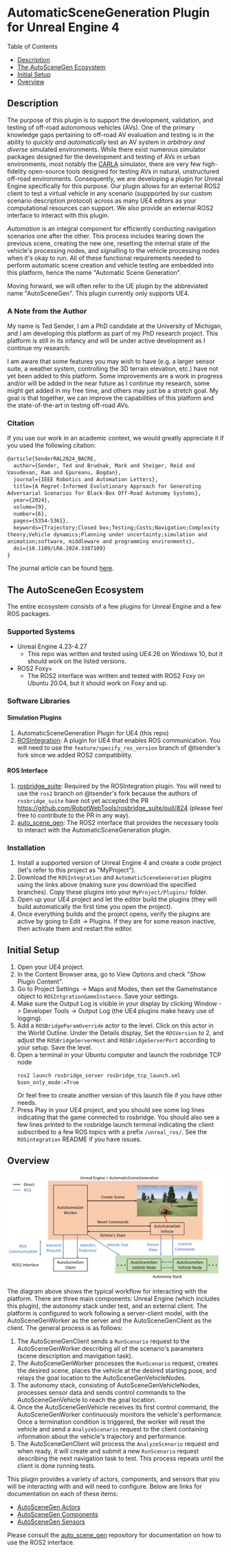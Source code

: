 # AutomaticSceneGeneration Plugin for Unreal Engine 4

Table of Contents
- [Description](#description)
- [The AutoSceneGen Ecosystem](#the-autoscenegen-ecosystem)
- [Initial Setup](#initial-setup)
- [Overview](#overview)

## Description
The purpose of this plugin is to support the development, validation, and testing of off-road autonomous vehicles (AVs). One of the primary knowledge gaps pertaining to off-road AV evaluation and testing is in the ability to *quickly and automatically* test an AV system in *arbitrary and diverse* simulated environments. While there exist numerous simulator packages designed for the development and testing of AVs in urban environments, most notably the [CARLA](https://carla.org/) simulator, there are very few high-fidelity open-source tools designed for testing AVs in natural, unstructured off-road environments. Consequently, we are developing a plugin for Unreal Engine specifically for this purpose. Our plugin allows for an external ROS2 client to test a virtual vehicle in any scenario (suppported by our custom scenario description protocol) across as many UE4 editors as your computational resources can support. We also provide an external ROS2 interface to interact with this plugin.

*Automation* is an integral component for efficiently conducting navigation scenarios one after the other. This process includes tearing down the previous scene, creating the new one, resetting the internal state of the vehicle's processing nodes, and signalling to the vehicle processing nodes when it's okay to run. All of these functional requirements needed to perform automatic scene creation and vehicle testing are embedded into this platform, hence the name "Automatic Scene Generation".

Moving forward, we will often refer to the UE plugin by the abbreviated name "AutoSceneGen". This plugin currently only supports UE4.

### A Note from the Author 
My name is Ted Sender, I am a PhD candidate at the University of Michigan, and I am developing this platform as part of my PhD research project. This platform is still in its infancy and will be under active development as I continue my research.

I am aware that some features you may wish to have (e.g. a larger sensor suite, a weather system, controlling the 3D terrain elevation, etc.) have not yet been added to this platform. Some improvements are a work in progress and/or will be added in the near future as I continue my research, some might get added in my free time, and others may just be a stretch goal. My goal is that together, we can improve the capabilities of this platform and the state-of-the-art in testing off-road AVs.

### Citation

If you use our work in an academic context, we would greatly appreciate it if you used the following citation:

```
@article{SenderRAL2024_BACRE,
  author={Sender, Ted and Brudnak, Mark and Steiger, Reid and Vasudevan, Ram and Epureanu, Bogdan},
  journal={IEEE Robotics and Automation Letters}, 
  title={A Regret-Informed Evolutionary Approach for Generating Adversarial Scenarios for Black-Box Off-Road Autonomy Systems}, 
  year={2024},
  volume={9},
  number={6},
  pages={5354-5361},
  keywords={Trajectory;Closed box;Testing;Costs;Navigation;Complexity theory;Vehicle dynamics;Planning under uncertainty;simulation and animation;software, middleware and programming environments},
  doi={10.1109/LRA.2024.3387109}
}
```

The journal article can be found [here](https://ieeexplore.ieee.org/document/10496154).

## The AutoSceneGen Ecosystem

The entire ecosystem consists of a few plugins for Unreal Engine and a few ROS packages.

### Supported Systems
- Unreal Engine 4.23-4.27
  - This repo was written and tested using UE4.26 on Windows 10, but it should work on the listed versions.
- ROS2 Foxy+
  - The ROS2 interface was written and tested with ROS2 Foxy on Ubuntu 20.04, but it should work on Foxy and up.

### Software Libraries

#### Simulation Plugins
1. AutomaticSceneGeneration Plugin for UE4 (this repo)
2. [ROSIntegration](https://github.com/tsender/ROSIntegration/tree/feature/specify_ros_version): A plugin for UE4 that enables ROS communication. You will need to use the `feature/specify_ros_version` branch of @tsender's fork since we added ROS2 compatibility.

#### ROS Interface
1. [rosbridge_suite](https://github.com/tsender/rosbridge_suite/tree/ros2): Required by the ROSIntegration plugin. You will need to use the `ros2` branch on @tsender's fork because the authors of `rosbridge_suite` have not yet accepted the PR https://github.com/RobotWebTools/rosbridge_suite/pull/824 (please feel free to contribute to the PR in any way).
2. [auto_scene_gen](https://github.com/tsender/auto_scene_gen): The ROS2 interface that provides the necessary tools to interact with the AutomaticSceneGeneration plugin.

### Installation

1. Install a supported version of Unreal Engine 4 and create a code project (let's refer to this project as "MyProject").
2. Download the `ROSIntegration` and `AutomaticSceneGeneration` plugins using the links above (making sure you download the specified branches). Copy these plugins into your `MyProject/Plugins/` folder.
3. Open up your UE4 project and let the editor build the plugins (they will build automatically the first time you open the project).
4. Once everything builds and the project opens, verify the plugins are active by going to Edit -> Plugins. If they are for some reason inactive, then activate them and restart the editor.

## Initial Setup
1. Open your UE4 project.
2. In the Content Browser area, go to View Options and check "Show Plugin Content".
3. Go to Project Settings -> Maps and Modes, then set the GameInstance object to `ROSIntgrationGameInstance`. Save your settings.
4. Make sure the Output Log is visible in your display by clicking Window -> Developer Tools -> Output Log (the UE4 plugins make heavy use of logging).
5. Add a `ROSBridgeParamOverride` actor to the level. Click on this actor in the World Outline. Under the Details display, Set the `ROSVersion` to 2, and adjust the `ROSBridgeServerHost` and `ROSBridgeServerPort` according to your setup. Save the level.
8. Open a terminal in your Ubuntu computer and launch the rosbridge TCP node
   ```
   ros2 launch rosbridge_server rosbridge_tcp_launch.xml bson_only_mode:=True
   ```
   Or feel free to create another version of this launch file if you have other needs.
7. Press Play in your UE4 project, and you should see some log lines indicating that the game connected to rosbridge. You should also see a few lines printed to the rosbridge launch terminal indicating the client subscribed to a few ROS topics with a prefix `/unreal_ros/`. See the `ROSintegration` README if you have issues.

## Overview

![text](Documentation/AutoSceneGen_Workflow.PNG)

The diagram above shows the typical workflow for interacting with the platform. There are three main components: Unreal Engine (which includes this plugin), the autonomy stack under test, and an external client. The platform is configured to work following a server-client model, with the AutoSceneGenWorker as the server and the AutoSceneGenClient as the client. The general process is as follows:
1. The AutoSceneGenClient sends a `RunScenario` request to the AutoSceneGenWorker describing all of the scenario's parameters (scene description and mavigation task).
2. The AutoSceneGenWorker processes the `RunScenario` request, creates the desired scene, places the vehicle at the desired starting pose, and relays the goal location to the AutoSceneGenVehicleNodes.
3. The autonomy stack, consisting of AutoSceneGenVehicleNodes, processes sensor data and sends control commands to the AutoSceneGenVehicle to reach the goal location.
4. Once the AutoSceneGenVehicle receives its first control command, the AutoSceneGenWorker continuously monitors the vehicle's performance. Once a termination condition is triggered, the worker will reset the vehicle and send a `AnalyzeScenario` request to the client containing information about the vehicle's trajectory and performance.
5. The AutoSceneGenClient will process the `AnalyzeScenario` request and when ready, it will create and submit a new `RunScenario` request describing the next navigation task to test. This process repeats until the client is done running tests.

This plugin provides a variety of actors, components, and sensors that you will be interacting with and will need to configure. Below are links for documentation on each of these items:
- [AutoSceneGen Actors](Documentation/actors.md)
- [AutoSceneGen Components](Documentation/components.md)
- [AutoSceneGen Sensors](Documentation/sensors.md)

Please consult the [auto_scene_gen](https://github.com/tsender/auto_scene_gen) repository for documentation on how to use the ROS2 interface.
